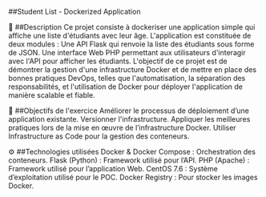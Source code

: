 ##Student List - Dockerized Application

📝 ##Description
Ce projet consiste à dockeriser une application simple qui affiche une liste d'étudiants avec leur âge. L'application est constituée de deux modules :
Une API Flask qui renvoie la liste des étudiants sous forme de JSON.
Une interface Web PHP permettant aux utilisateurs d'interagir avec l'API pour afficher les étudiants.
L'objectif de ce projet est de démontrer la gestion d'une infrastructure Docker et de mettre en place des bonnes pratiques DevOps, telles que l'automatisation, la séparation des responsabilités, et l'utilisation de Docker pour déployer l'application de manière scalable et fiable.

🚀 ##Objectifs de l'exercice
Améliorer le processus de déploiement d’une application existante.
Versionner l'infrastructure.
Appliquer les meilleures pratiques lors de la mise en œuvre de l’infrastructure Docker.
Utiliser Infrastructure as Code pour la gestion des conteneurs.

⚙️ ##Technologies utilisées
Docker & Docker Compose : Orchestration des conteneurs.
Flask (Python) : Framework utilisé pour l’API.
PHP (Apache) : Framework utilisé pour l’application Web.
CentOS 7.6 : Système d’exploitation utilisé pour le POC.
Docker Registry : Pour stocker les images Docker.
